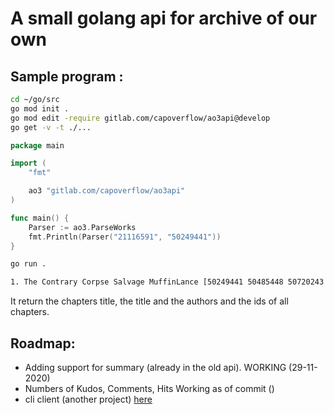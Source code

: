 # A small golang api for archive of our own


## Sample program : 
```bash
cd ~/go/src
go mod init .
go mod edit -require gitlab.com/capoverflow/ao3api@develop
go get -v -t ./...

```


```go
package main

import (
	"fmt"

	ao3 "gitlab.com/capoverflow/ao3api"
)

func main() {
	Parser := ao3.ParseWorks
	fmt.Println(Parser("21116591", "50249441"))
}
``` 
```bash
go run .

1. The Contrary Corpse Salvage MuffinLance [50249441 50485448 50720243 50831173 51608758 52081273 54160033 54694417 60167875 61226317 61799353 63000286]
```
It return the chapters title, the title and the authors and the ids of all chapters.


## Roadmap: 

* Adding support for summary (already in the old api). WORKING (29-11-2020)
* Numbers of Kudos, Comments, Hits Working as of commit ()
* cli client (another project) [here](https://gitlab.com/capoverflow/ao3cmd)


